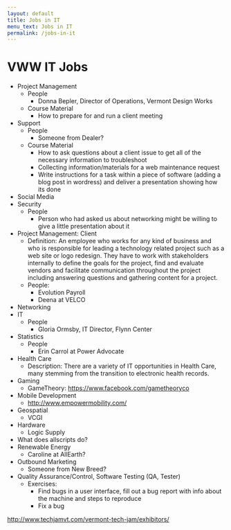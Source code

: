 ```yaml
---
layout: default
title: Jobs in IT
menu_text: Jobs in IT
permalink: /jobs-in-it
---
```


# VWW IT Jobs

- Project Management 
    - People
        - Donna Bepler, Director of Operations, Vermont Design Works
    - Course Material
        - How to prepare for and run a client meeting
- Support
    - People
        - Someone from Dealer?
    - Course Material
        - How to ask questions about a client issue to get all of the necessary information to troubleshoot
        - Collecting information/materials for a web maintenance request
        - Write instructions for a task within a piece of software (adding a blog post in wordress) and deliver a presentation showing how its done
- Social Media 
- Security
    - People
        - Person who had asked us about networking might be willing to give a little presentation about it
- Project Management: Client
    - Definition: An employee who works for any kind of business and who is responsible for leading a technology related project such as 
    a web site or logo redesign. They have to work with stakeholders internally to define the goals for the project, find and evaluate vendors
    and facilitate communication throughout the project including answering questions and gathering content for a project.
    - People: 
        - Evolution Payroll
        - Deena at VELCO
- Networking
- IT
    - People
        - Gloria Ormsby, IT Director, Flynn Center
- Statistics
    - People
        - Erin Carrol at Power Advocate
- Health Care
    - Description: There are a variety of IT opportunities in Health Care, many stemming from the transition to electronic health records.
- Gaming
    - GameTheory: https://www.facebook.com/gametheoryco
- Mobile Development
    - http://www.empowermobility.com/
- Geospatial
    - VCGI
- Hardware
    - Logic Supply
- What does allscripts do?
- Renewable Energy
    - Caroline at AllEarth?
- Outbound Marketing
    - Someone from New Breed?
- Quality Assurance/Control, Software Testing (QA, Tester)
    - Exercises:
        - Find bugs in a user interface, fill out a bug report with info about the machine and steps to reproduce
        - Fix a bug

http://www.techjamvt.com/vermont-tech-jam/exhibitors/
